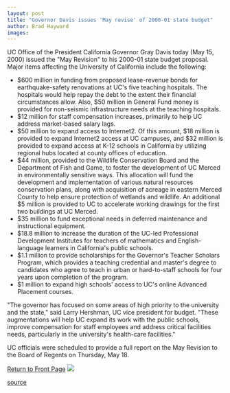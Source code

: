 ```yaml
---
layout: post
title: "Governor Davis issues 'May revise' of 2000-01 state budget"
author: Brad Hayward
images:
---
```


  
[ ][1]UC Office of the President California Governor Gray Davis today (May 15, 2000) issued the "May Revision" to his 2000-01 state budget proposal. Major items affecting the University of California include the following:

* $600 million in funding from proposed lease-revenue bonds for earthquake-safety renovations at UC's five teaching hospitals. The hospitals would help repay the debt to the extent their financial circumstances allow. Also, $50 million in General Fund money is provided for non-seismic infrastructure needs at the teaching hospitals.
* $12 million for staff compensation increases, primarily to help UC address market-based salary lags.
* $50 million to expand access to Internet2. Of this amount, $18 million is provided to expand Internet2 access at UC campuses, and $32 million is provided to expand access at K-12 schools in California by utilizing regional hubs located at county offices of education.
* $44 million, provided to the Wildlife Conservation Board and the Department of Fish and Game, to foster the development of UC Merced in environmentally sensitive ways. This allocation will fund the development and implementation of various natural resources conservation plans, along with acquisition of acreage in eastern Merced County to help ensure protection of wetlands and wildlife. An additional $5 million is provided to UC to accelerate working drawings for the first two buildings at UC Merced.
* $35 million to fund exceptional needs in deferred maintenance and instructional equipment.
* $18.8 million to increase the duration of the UC-led Professional Development Institutes for teachers of mathematics and English-language learners in California's public schools.
* $1.1 million to provide scholarships for the Governor's Teacher Scholars Program, which provides a teaching credential and master's degree to candidates who agree to teach in urban or hard-to-staff schools for four years upon completion of the program.
* $1 million to expand high schools' access to UC's online Advanced Placement courses.

"The governor has focused on some areas of high priority to the university and the state," said Larry Hershman, UC vice president for budget. "These augmentations will help UC expand its work with the public schools, improve compensation for staff employees and address critical facilities needs, particularly in the university's health-care facilities."  
  
UC officials were scheduled to provide a full report on the May Revision to the Board of Regents on Thursday, May 18.

  
[Return to Front Page][2] ![ ][3]

[1]: mailto:XX@cats.ucsc.edu
[2]: ../../index.html
[3]: ../../images/trans.gif

[source](http://www1.ucsc.edu/currents/99-00/05-22/budget.html "Permalink to budget")

